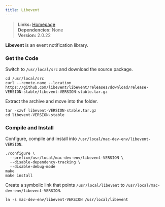 ```yaml
---
title: Libevent
---
```


> **Links:** [Homepage](http://libevent.org/)  
> **Dependencies:** None  
> **Version:** <span id="version">2.0.22</span>

**Libevent** is an event notification library.


### Get the Code

Switch to `/usr/local/src` and download the source package.

	cd /usr/local/src
	curl --remote-name --location https://github.com/libevent/libevent/releases/download/release-VERSION-stable/libevent-VERSION-stable.tar.gz

Extract the archive and move into the folder.

	tar -xzvf libevent-VERSION-stable.tar.gz
	cd libevent-VERSION-stable


### Compile and Install

Configure, compile and install into `/usr/local/mac-dev-env/libevent-VERSION`.

	./configure \
	  --prefix=/usr/local/mac-dev-env/libevent-VERSION \
	  --disable-dependency-tracking \
	  --disable-debug-mode
	make
	make install

Create a symbolic link that points `/usr/local/libevent` to `/usr/local/mac-dev-env/libevent-VERSION`.

	ln -s mac-dev-env/libevent-VERSION /usr/local/libevent

